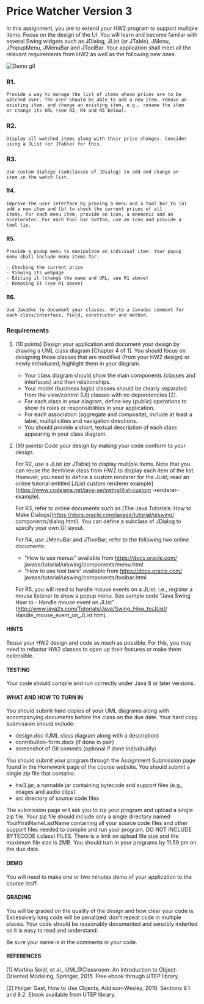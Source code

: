 # Price Watcher Version 3

In this assignment, you are to extend your HW2 program to support
multiple items. Focus on the design of the UI. You will learn and
become familar with several Swing widgets such as JDialog, JList (or
JTable), JMenu, JPopupMenu, JMenuBar and JToolBar. Your application
shall meet all the relevant requirements from HW2 as well as the
following new ones.

![Demo gif](https://media.giphy.com/media/Uqe7LXQ8s8v6UBOSap/giphy.gif)

### R1. 
    Provide a way to manage the list of items whose prices are to be
    watched over. The user should be able to add a new item, remove an
    existing item, and change an existing item, e.g., rename the item
    or change its URL (see R3, R4 and R5 below).

### R2. 
    Display all watched items along with their price changes. Consider
    using a JList (or JTable) for this.

### R3. 
    Use custom dialogs (subclasses of JDialog) to add and change an
    item in the watch list.

#### R4. 
    Improve the user interface by proving a menu and a tool bar to (a)
    add a new item and (b) to check the current prices of all
    items. For each menu item, provide an icon, a mnemonic and an
    accelerator. For each tool bar button, use an icon and provide a
    tool tip.

#### R5. 
    Provide a popup menu to manipulate an indiviual item. Your popup
    menu shall include menu items for:

    - Checking the current price
    - Viewing its webpage
    - Editing it (change the name and URL; see R1 above)
    - Removing it (see R1 above)

#### R6. 
    Use JavaDoc to document your classes. Write a Javadoc comment for
    each class/interface, field, constructor and method.

### Requirements
1. (10 points) Design your application and document your design by
   drawing a UML class diagram [Chapter 4 of 1]. You should focus on
   designing those classes that are modified (from your HW2 design) or
   newly introduced; highlight them in your diagram.

   - Your class diagram should show the main components (classes and
     interfaces) and their relationships. 
   - Your model (business logic) classes should be clearly separated 
     from the view/control (UI) classes with no dependencies [2].
   - For each class in your diagram, define key (public) operations
     to show its roles or responsibilities in your application.
   - For each association (aggregate and composite), include at least
     a label, multiplicities and navigation directions.
   - You should provide a short, textual description of each class 
     appearing in your class diagram.

2. (90 points) Code your design by making your code conform to your
   design.

   For R2, use a JList (or JTable) to display multiple items. Note
   that you can reuse the ItemView class from HW2 to display each item
   of the list. However, you need to define a custom renderer for the
   JList; read an online tutorial entitled [JList custom renderer
   example](https://www.codejava.net/java-se/swing/jlist-custom
   -renderer-example).

   For R3, refer to online documents such as [The Java Tutorials: How
   to Make Dialogs](https://docs.oracle.com/javase/tutorial/uiswing/
   components/dialog.html). You can define a subclass of JDialog to
   specify your own UI layout.

   For R4, use JMenuBar and JToolBar; refer to the following two
   online documents:

   - "How to use menus" available from https://docs.oracle.com/
      javase/tutorial/uiswing/components/menu.html
   - "How to use tool bars" available from https://docs.oracle.com/
      javase/tutorial/uiswing/components/toolbar.html

   For R5, you will need to handle mouse events on a JList, i.e.,
   register a mouse listener to show a popup menu. See sample code
   "Java Swing How to - Handle mouse event on JList" 
   (http://www.java2s.com/Tutorials/Java/Swing_How_to/JList/
   Handle_mouse_event_on_JList.htm).

#### HINTS
   
   Reuse your HW2 design and code as much as possible. For this, you
   may need to refactor HW2 classes to open up their features or make
   them extensible.

#### TESTING

   Your code should compile and run correctly under Java 8 or later
   versions.

#### WHAT AND HOW TO TURN IN

   You should submit hard copies of your UML diagrams along with
   accompanying documents before the class on the due date. Your hard
   copy submission should include:

   - design.doc (UML class diagram along with a description)
   - contribution-form.docx (if done in pair)
   - screenshot of Git commits (optional if done individually)

   You should submit your program through the Assignment Submission
   page found in the Homework page of the course website. You should
   submit a single zip file that contains:

   - hw3.jar, a runnable jar containing bytecode and support files 
     (e.g., images and audio clips)
   - src directory of source code files
   
   The submission page will ask you to zip your program and upload a
   single zip file. Your zip file should include only a single
   directory named YourFirstNameLastName containing all your source
   code files and other support files needed to compile and run your
   program. DO NOT INCLUDE BYTECODE (.class) FILES. There is a limit
   on upload file size and the maximum file size is 2MB. You should
   turn in your programs by 11:59 pm on the due date.

#### DEMO

   You will need to make one or two minutes demo of your application
   to the course staff.

#### GRADING

   You will be graded on the quality of the design and how clear your
   code is. Excessively long code will be penalized: don't repeat code
   in multiple places. Your code should be reasonably documented and
   sensibly indented so it is easy to read and understand.

   Be sure your name is in the comments in your code.

#### REFERENCES 

   [1] Martina Seidl, et al., UML@Classroom: An Introduction to
       Object-Oriented Modeling, Springer, 2015. Free ebook through
       UTEP library.

   [2] Holger Gast, How to Use Objects, Addison-Wesley, 2016.
       Sections 9.1 and 9.2. Ebook available from UTEP library.
